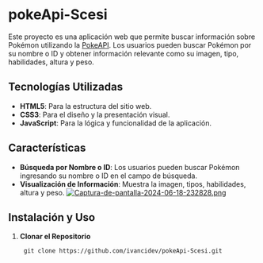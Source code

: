 # pokeApi-Scesi

Este proyecto es una aplicación web que permite buscar información sobre Pokémon utilizando la [PokeAPI](https://pokeapi.co/). Los usuarios pueden buscar Pokémon por su nombre o ID y obtener información relevante como su imagen, tipo, habilidades, altura y peso.

## Tecnologías Utilizadas

- **HTML5**: Para la estructura del sitio web.
- **CSS3**: Para el diseño y la presentación visual.
- **JavaScript**: Para la lógica y funcionalidad de la aplicación.

## Características

- **Búsqueda por Nombre o ID**: Los usuarios pueden buscar Pokémon ingresando su nombre o ID en el campo de búsqueda.
- **Visualización de Información**: Muestra la imagen, tipos, habilidades, altura y peso.
[![Captura-de-pantalla-2024-06-18-232828.png](https://i.postimg.cc/3JNXHYb8/Captura-de-pantalla-2024-06-18-232828.png)](https://postimg.cc/2VpbQRDM)

## Instalación y Uso

1. **Clonar el Repositorio**

        git clone https://github.com/ivancidev/pokeApi-Scesi.git

